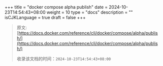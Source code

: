 +++
title = "docker compose alpha publish"
date = 2024-10-23T14:54:43+08:00
weight = 10
type = "docs"
description = ""
isCJKLanguage = true
draft = false
+++

> 原文: [https://docs.docker.com/reference/cli/docker/compose/alpha/publish/](https://docs.docker.com/reference/cli/docker/compose/alpha/publish/)
>
> 收录该文档的时间：`2024-10-23T14:54:43+08:00`
